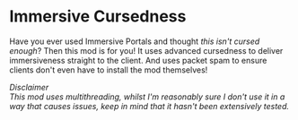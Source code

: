 # Immersive Cursedness

Have you ever used Immersive Portals and thought *this isn't cursed enough*? Then this mod is for you!
It uses advanced cursedness to deliver immersiveness straight to the client. And uses packet spam to ensure clients don't even have to install the mod themselves!

*Disclaimer  
This mod uses multithreading, whilst I'm reasonably sure I don't use it in a way that causes issues, keep in mind that it hasn't been extensively tested.*